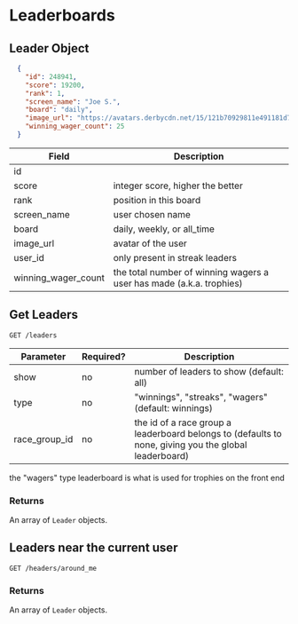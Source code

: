 # Leaderboards

## Leader Object

```json
  {
    "id": 248941,
    "score": 19200,
    "rank": 1,
    "screen_name": "Joe S.",
    "board": "daily",
    "image_url": "https://avatars.derbycdn.net/15/121b70929811e491181d7fc65910e6.jpg",
    "winning_wager_count": 25
  }
```

Field | Description
--------- | -----------
id |
score | integer score, higher the better
rank | position in this board
screen_name | user chosen name
board | daily, weekly, or all_time
image_url | avatar of the user
user_id | only present in streak leaders
winning_wager_count | the total number of winning wagers a user has made (a.k.a. trophies)

## Get Leaders

`GET /leaders`

Parameter | Required? | Description
--------- | --------- | -----------
show | no | number of leaders to show (default: all)
type | no | "winnings", "streaks", "wagers" (default: winnings)
race_group_id | no | the id of a race group a leaderboard belongs to (defaults to none, giving you the global leaderboard)

<aside class="notice">
  the "wagers" type leaderboard is what is used for trophies on the front end
</aside>

### Returns

An array of `Leader` objects.

## Leaders near the current user

`GET /headers/around_me`

### Returns

An array of `Leader` objects.
